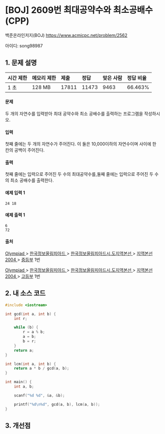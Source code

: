 # [BOJ] 2609번 최대공약수와 최소공배수 (CPP)

백준온라인저지(BOJ) https://www.acmicpc.net/problem/2562

아이디: song98987



## 1. 문제 설명

| 시간 제한 | 메모리 제한 | 제출  | 정답  | 맞은 사람 | 정답 비율 |
| :-------- | :---------- | :---- | :---- | :-------- | :-------- |
| 1 초      | 128 MB      | 17811 | 11473 | 9463      | 66.463%   |

#### 문제

두 개의 자연수를 입력받아 최대 공약수와 최소 공배수를 출력하는 프로그램을 작성하시오.

#### 입력

첫째 줄에는 두 개의 자연수가 주어진다. 이 둘은 10,000이하의 자연수이며 사이에 한 칸의 공백이 주어진다.

#### 출력

첫째 줄에는 입력으로 주어진 두 수의 최대공약수를,둘째 줄에는 입력으로 주어진 두 수의 최소 공배수를 출력한다.



#### 예제 입력 1

```
24 18
```

#### 예제 출력 1

```
6
72
```



#### 출처

[Olympiad ](https://www.acmicpc.net/category/2)> [한국정보올림피아드 ](https://www.acmicpc.net/category/55)> [한국정보올림피아드시․도지역본선 ](https://www.acmicpc.net/category/57)> [지역본선 2004 ](https://www.acmicpc.net/category/74)> [중등부](https://www.acmicpc.net/category/detail/380) 1번

[Olympiad ](https://www.acmicpc.net/category/2)> [한국정보올림피아드 ](https://www.acmicpc.net/category/55)> [한국정보올림피아드시․도지역본선 ](https://www.acmicpc.net/category/57)> [지역본선 2004 ](https://www.acmicpc.net/category/74)> [고등부](https://www.acmicpc.net/category/detail/381) 1번



## 2. 내 소스 코드

```C++
#include <iostream>

int gcd(int a, int b) {
	int r;

	while (b) {
		r = a % b;
		a = b;
		b = r;
	}
	return a;
}

int lcm(int a, int b) {
	return a * b / gcd(a, b);
}

int main() {
	int a, b;

	scanf("%d %d", &a, &b);

	printf("%d\n%d", gcd(a, b), lcm(a, b));
}
```



## 3. 개선점

